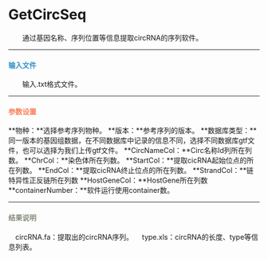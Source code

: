 # GetCircSeq

　　通过基因名称、序列位置等信息提取circRNA的序列软件。

***
#### **<i class="fa fa-dot-circle-o" aria-hidden="true" style="color:#3090C7"></i><span style="color:#3090C7"> 输入文件<span>**

　　输入.txt格式文件。

***
#### **<i class="fa fa-cog" aria-hidden="true" style="color:#F88158"></i> <span style="color:#F88158">参数设置<span>**
**物种：**选择参考序列物种。
**版本：**参考序列的版本。
**数据库类型：**同一版本的基因组数据，在不同数据库中记录的信息不同，选择不同数据库gtf文件，也可以选择为我们上传gtf文件。
**CircNameCol：**Circ名称Id列所在列数。
**ChrCol：**染色体所在列数。
**StartCol：**提取cicRNA起始位点的所在列数。
**EndCol：**提取cicRNA终止位点的所在列数。
**StrandCol：**链特异性正反链所在列数
**HostGeneCol：**HostGene所在列数
**containerNumber：**软件运行使用container数。


***
#### **<i class="fa fa-file-text" aria-hidden="true" style="color:#848b79"></i><span style="color:#848b79"> 结果说明<span>**
　circRNA.fa：提取出的circRNA序列。
　type.xls：circRNA的长度、type等信息列表。
<div style="text-align:center"><img data-src="1.png" width="600px" ></img></div>
